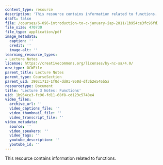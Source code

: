 ```yaml
---
content_type: resource
description: 'This resource contains information related to functions. '
draft: false
file: /courses/6-096-introduction-to-c-january-iap-2011/1b954ce3fc96fd1168f8cd123c5748e4_MIT6_096IAP11_lec03.pdf
file_size: 470730
file_type: application/pdf
image_metadata:
  caption: ''
  credit: ''
  image-alt: ''
learning_resource_types:
- Lecture Notes
license: https://creativecommons.org/licenses/by-nc-sa/4.0/
ocw_type: OCWFile
parent_title: Lecture Notes
parent_type: CourseSection
parent_uid: 390c1713-1f0d-dd01-950d-df3b2e546b5a
resourcetype: Document
title: 'Lecture 3 Notes: Functions'
uid: 1b954ce3-fc96-fd11-68f8-cd123c5748e4
video_files:
  archive_url: ''
  video_captions_file: ''
  video_thumbnail_file: ''
  video_transcript_file: ''
video_metadata:
  source: ''
  video_speakers: ''
  video_tags: ''
  youtube_description: ''
  youtube_id: ''
---
```

This resource contains information related to functions.